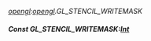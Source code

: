 _[opengl](../../modules/opengl/opengl-module.md):[opengl](../../modules/opengl/opengl-module.md).GL\_STENCIL\_WRITEMASK_
##### Const GL\_STENCIL\_WRITEMASK:[Int](../../modules/wonkey/wonkey-types-int.md)
